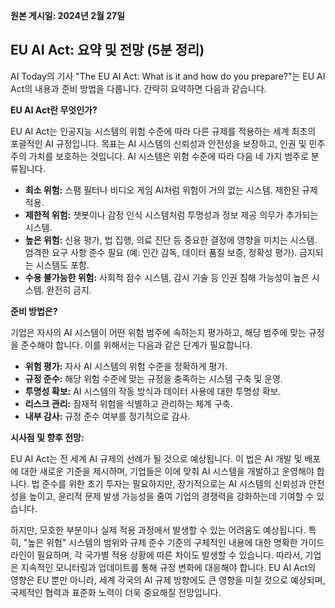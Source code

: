 **원본 게시일: 2024년 2월 27일**

## EU AI Act: 요약 및 전망 (5분 정리)

AI Today의 기사 "The EU AI Act: What is it and how do you prepare?"는 EU AI Act의 내용과 준비 방법을 다룹니다.  간략히 요약하면 다음과 같습니다.

**EU AI Act란 무엇인가?**

EU AI Act는 인공지능 시스템의 위험 수준에 따라  다른 규제를 적용하는 세계 최초의 포괄적인 AI 규정입니다.  목표는 AI 시스템의 신뢰성과 안전성을 보장하고, 인권 및 민주주의 가치를 보호하는 것입니다.  AI 시스템은 위험 수준에 따라 다음 네 가지 범주로 분류됩니다.

* **최소 위험:** 스팸 필터나 비디오 게임 AI처럼 위험이 거의 없는 시스템.  제한된 규제 적용.
* **제한적 위험:**  챗봇이나 감정 인식 시스템처럼 투명성과 정보 제공 의무가 추가되는 시스템.
* **높은 위험:**  신용 평가, 법 집행, 의료 진단 등 중요한 결정에 영향을 미치는 시스템.  엄격한 요구 사항 준수 필요 (예: 인간 감독, 데이터 품질 보증, 정확성 평가).  금지되는 시스템도 포함.
* **수용 불가능한 위험:** 사회적 점수 시스템, 감시 기술 등 인권 침해 가능성이 높은 시스템.  완전히 금지.


**준비 방법은?**

기업은 자사의 AI 시스템이 어떤 위험 범주에 속하는지 평가하고, 해당 범주에 맞는 규정을 준수해야 합니다. 이를 위해서는 다음과 같은 단계가 필요합니다.

* **위험 평가:** 자사 AI 시스템의 위험 수준을 정확하게 평가.
* **규정 준수:** 해당 위험 수준에 맞는 규정을 충족하는 시스템 구축 및 운영.
* **투명성 확보:** AI 시스템의 작동 방식과 데이터 사용에 대한 투명성 확보.
* **리스크 관리:**  잠재적 위험을 식별하고 관리하는 체계 구축.
* **내부 감사:**  규정 준수 여부를 정기적으로 감사.

**시사점 및 향후 전망:**

EU AI Act는 전 세계 AI 규제의 선례가 될 것으로 예상됩니다.  이 법은 AI 개발 및 배포에 대한 새로운 기준을 제시하며, 기업들은 이에 맞춰 AI 시스템을 개발하고 운영해야 합니다.  법 준수를 위한 초기 투자는 필요하지만, 장기적으로는 AI 시스템의 신뢰성과 안전성을 높이고,  윤리적 문제 발생 가능성을 줄여 기업의 경쟁력을 강화하는데 기여할 수 있습니다.

하지만,  모호한 부분이나 실제 적용 과정에서 발생할 수 있는 어려움도 예상됩니다.  특히,  "높은 위험" 시스템의 범위와  규제 준수 기준의 구체적인 내용에 대한 명확한 가이드라인이 필요하며,  각 국가별 적용 상황에 따른 차이도 발생할 수 있습니다.  따라서,  기업은 지속적인 모니터링과 업데이트를 통해 규정 변화에 대응해야 합니다.  EU AI Act의 영향은 EU 뿐만 아니라, 세계 각국의 AI 규제 방향에도 큰 영향을 미칠 것으로 예상되며,  국제적인 협력과 표준화 노력이 더욱 중요해질 전망입니다.